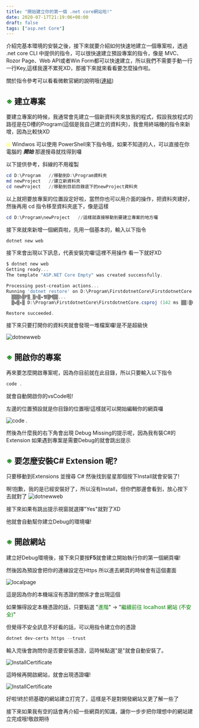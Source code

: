 ```yaml
---
title: "開始建立你的第一個 .net core網站啦!"
date: 2020-07-17T21:19:06+08:00
draft: false
tags: ["asp.net Core"]
---
```


介紹完基本環境的安裝之後，接下來就要介紹如何快速地建立一個專案啦，透過 .net core CLI 中提供的指令，可以很快速建立預設專案的指令，像是 MVC、Rozor Page、Web API或者Win Form都可以快速建立，所以我們不需要手動一行一行Key,這樣我還不累死XD，那接下來就來看看要怎麼操作啦。

關於指令參考可以看看微軟官網的說明哦([連結](https://docs.microsoft.com/zh-tw/dotnet/core/tools/dotnet-new#web-options))

## <font color=#008000>※</font> 建立專案
要建立專案的時候，我通常會先建立一個新資料夾來放我的程式，假設我放程式的路徑是在D槽的Program(這個是我自己建立的資料夾)，我會用終端機的指令來新增，因為比較快XD

<font color=yellow>◎</font> Windwos 可以使用 PowerShell來下指令哦，如果不知道的人，可以直接在你電腦的 ***開始*** 那邊搜尋就找得到囉

以下提供參考，斜線的不用複製
```powershell
cd D:\Program   //移動到D:\Program資料夾
md newProject   //建立新資料夾
cd newProject   //移動到目前目錄底下的newProject資料夾
```
以上就把要放專案的位置設定好啦，當然你也可以用介面的操作，把資料夾建好，然後再用 cd 指令移至資料夾底下，像是這樣

```powershell
cd D:\Program\newProject   //這樣就直接移動到要建立專案的地方囉
```

接下來就來新增一個網頁啦，先用一個基本的，輸入以下指令
```powershell
dotnet new web
```

接下來會出現以下訊息，代表安裝完囉!這裡不用操作 看一下就好XD

```powershell
$ dotnet new web
Getting ready...
The template "ASP.NET Core Empty" was created successfully.

Processing post-creation actions...
Running 'dotnet restore' on D:\Program\FirstdotnetCore\FirstdotnetCore.csproj...
  ▒▒▒b▒P▒_▒n▒٭쪺▒M▒▒...
  ▒w▒٭▒ D:\Program\FirstdotnetCore\FirstdotnetCore.csproj (142 ms ▒▒)▒C

Restore succeeded.

```

接下來只要打開你的資料夾就會發現一堆檔案囉!是不是超級快

![dotnewweb](https://i.imgur.com/J89FEBu.jpg)

## <font color=#008000>※</font> 開啟你的專案

再來要怎麼開啟專案呢，因為你目前就在此目錄，所以只要輸入以下指令

```powershell
code .
```
就會自動開啟你的vsCode啦!

左邊的位置預設就是你目錄的位置哦!這樣就可以開始編輯你的網頁囉

![code .](https://i.imgur.com/8TyL4n3.jpg)

然後為什麼我的右下角會出現 Debug Missing的提示呢，因為我有裝C#的Extension 如果遇到專案是需要Debug的就會跳出提示

## <font color=#008000>※</font> 要怎麼安裝C# Extension 呢?

只要移動到Extensions 並搜尋 C# 然後找到星星那個按下Install就會安裝了!

啊!抱歉，我的是已經安裝好了，所以沒有Install，但你們那邊會看到，放心按下去就對了
![dotnewweb](https://i.imgur.com/YDZcyIG.jpg)

接下來如果有跳出提示視窗就選擇"Yes"就對了XD

他就會自動幫你建立Debug的環境囉!

## <font color=#008000>※</font> 開啟網站

建立好Debug環境後，接下來只要按**F5**就會建立開始執行你的第一個網頁囉!

然後因為預設會把你的連線設定在Https 所以進去網頁的時候會有這個畫面

![localpage](https://i.imgur.com/hizj9L5.jpg)

這是因為你的本機端沒有憑證的關係才會出現這個

如果懶得設定本機憑證的話，只要點選 "<font color=#008000>進階</font>" -> "<font color=#008000>繼續前往 localhost 網站 (不安全)</font>" 


但覺得不安全訊息不好看的話，可以用指令建立你的憑證

```powershell
dotnet dev-certs https --trust
```
輸入完後會詢問你是否要安裝憑證，這時候點選"是"就會自動安裝了。

![InstallCertificate](https://i.imgur.com/jrwaDIM.jpg)

這時候再開啟網站，就會出現憑證囉!

![InstallCertificate](https://i.imgur.com/s1tr7CD.jpg)

好啦!終於把基礎的網站建立打完了，這樣是不是對開發網站又更了解一些了

接下來如果我有空的話會再介紹一些網頁的知識，讓你一步步把你理想中的網站建立完成哦!敬啟期待